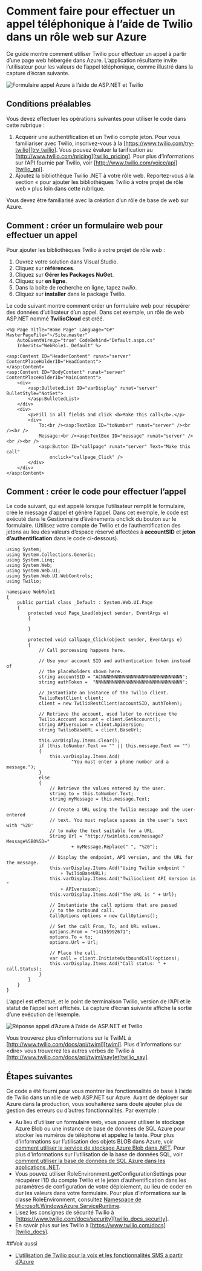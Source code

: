 <properties 
    pageTitle="Comment faire pour effectuer un appel téléphonique à partir de Twilio (.NET) | Microsoft Azure" 
    description="Apprenez à effectuer un appel téléphonique et d’envoyer un message SMS avec le service Twilio API sur Azure. Échantillons de code rédigés dans .NET." 
    services="" 
    documentationCenter=".net" 
    authors="devinrader" 
    manager="timlt" 
    editor=""/>

<tags 
    ms.service="cloud-services" 
    ms.workload="tbd" 
    ms.tgt_pltfrm="na" 
    ms.devlang="dotnet" 
    ms.topic="article" 
    ms.date="05/04/2016" 
    ms.author="microsofthelp@twilio.com"/>




# <a name="how-to-make-a-phone-call-using-twilio-in-a-web-role-on-azure"></a>Comment faire pour effectuer un appel téléphonique à l’aide de Twilio dans un rôle web sur Azure

Ce guide montre comment utiliser Twilio pour effectuer un appel à partir d’une page web hébergée dans Azure. L’application résultante invite l’utilisateur pour les valeurs de l’appel téléphonique, comme illustré dans la capture d’écran suivante.

![Formulaire appel Azure à l’aide de ASP.NET et Twilio][twilio_dotnet_basic_form]

## <a name="twilio-prereqs"></a>Conditions préalables

Vous devez effectuer les opérations suivantes pour utiliser le code dans cette rubrique :

1. Acquérir une authentification et un Twilio compte jeton. Pour vous familiariser avec Twilio, inscrivez-vous à la [https://www.twilio.com/try-twilio][try_twilio]. Vous pouvez évaluer la tarification au [http://www.twilio.com/pricing][twilio_pricing]. Pour plus d’informations sur l’API fournie par Twilio, voir [http://www.twilio.com/voice/api][twilio_api].
2. Ajoutez la bibliothèque Twilio .NET à votre rôle web. Reportez-vous à la section « pour ajouter les bibliothèques Twilio à votre projet de rôle web » plus loin dans cette rubrique.

Vous devez être familiarisé avec la création d’un rôle de base de web sur Azure.

## <a name="howtocreateform"></a>Comment : créer un formulaire web pour effectuer un appel

<a id="use_nuget"></a>Pour ajouter les bibliothèques Twilio à votre projet de rôle web :

1.  Ouvrez votre solution dans Visual Studio.
2.  Cliquez sur **références**.
3.  Cliquez sur **Gérer les Packages NuGet**.
4.  Cliquez sur **en ligne**.
5.  Dans la boîte de recherche en ligne, tapez *twilio*.
6.  Cliquez sur **installer** dans le package Twilio.

Le code suivant montre comment créer un formulaire web pour récupérer des données d’utilisateur d’un appel. Dans cet exemple, un rôle de web ASP.NET nommé **TwilioCloud** est créé.

    <%@ Page Title="Home Page" Language="C#" MasterPageFile="~/Site.master"
        AutoEventWireup="true" CodeBehind="Default.aspx.cs"
        Inherits="WebRole1._Default" %>

    <asp:Content ID="HeaderContent" runat="server" ContentPlaceHolderID="HeadContent">
    </asp:Content>
    <asp:Content ID="BodyContent" runat="server" ContentPlaceHolderID="MainContent">
        <div>
            <asp:BulletedList ID="varDisplay" runat="server" BulletStyle="NotSet">
            </asp:BulletedList>
        </div>
        <div>
            <p>Fill in all fields and click <b>Make this call</b>.</p>
            <div>
                To:<br /><asp:TextBox ID="toNumber" runat="server" /><br /><br />
                Message:<br /><asp:TextBox ID="message" runat="server" /><br /><br />
                <asp:Button ID="callpage" runat="server" Text="Make this call"
                    onclick="callpage_Click" />
            </div>
        </div>
    </asp:Content>

## <a id="howtocreatecode"></a>Comment : créer le code pour effectuer l’appel
Le code suivant, qui est appelé lorsque l’utilisateur remplit le formulaire, crée le message d’appel et génère l’appel. Dans cet exemple, le code est exécuté dans le Gestionnaire d’événements onclick du bouton sur le formulaire. (Utilisez votre compte de Twilio et de l’authentification des jetons au lieu des valeurs d’espace réservé affectées à **accountSID** et **jeton d’authentification** dans le code ci-dessous).

    using System;
    using System.Collections.Generic;
    using System.Linq;
    using System.Web;
    using System.Web.UI;
    using System.Web.UI.WebControls;
    using Twilio;

    namespace WebRole1
    {
        public partial class _Default : System.Web.UI.Page
        {
            protected void Page_Load(object sender, EventArgs e)
            {

            }

            protected void callpage_Click(object sender, EventArgs e)
            {
                // Call porcessing happens here.

                // Use your account SID and authentication token instead of
                // the placeholders shown here.
                string accountSID = "ACNNNNNNNNNNNNNNNNNNNNNNNNNNNNNN";
                string authToken =  "NNNNNNNNNNNNNNNNNNNNNNNNNNNNNNNN";

                // Instantiate an instance of the Twilio client.
                TwilioRestClient client;
                client = new TwilioRestClient(accountSID, authToken);

                // Retrieve the account, used later to retrieve the
                Twilio.Account account = client.GetAccount();
                string APIversuion = client.ApiVersion;
                string TwilioBaseURL = client.BaseUrl;

                this.varDisplay.Items.Clear();
                if (this.toNumber.Text == "" || this.message.Text == "")
                {
                    this.varDisplay.Items.Add(
                            "You must enter a phone number and a message.");
                }
                else
                {
                    // Retrieve the values entered by the user.
                    string to = this.toNumber.Text;
                    string myMessage = this.message.Text;

                    // Create a URL using the Twilio message and the user-entered
                    // text. You must replace spaces in the user's text with '%20'
                    // to make the text suitable for a URL.
                    String Url = "http://twimlets.com/message?Message%5B0%5D="
                            + myMessage.Replace(" ", "%20");

                    // Display the endpoint, API version, and the URL for the message.
                    this.varDisplay.Items.Add("Using Twilio endpoint "
                        + TwilioBaseURL);
                    this.varDisplay.Items.Add("Twilioclient API Version is "
                        + APIversuion);
                    this.varDisplay.Items.Add("The URL is " + Url);

                    // Instantiate the call options that are passed
                    // to the outbound call.
                    CallOptions options = new CallOptions();

                    // Set the call From, To, and URL values.                    
                    options.From = "+14155992671";
                    options.To = to;
                    options.Url = Url;

                    // Place the call.
                    var call = client.InitiateOutboundCall(options);
                    this.varDisplay.Items.Add("Call status: " + call.Status);
                }
            }
        }
    }

L’appel est effectué, et le point de terminaison Twilio, version de l’API et le statut de l’appel sont affichés. La capture d’écran suivante affiche la sortie d’une exécution de l’exemple.

![Réponse appel d’Azure à l’aide de ASP.NET et Twilio][twilio_dotnet_basic_form_output]

Vous trouverez plus d’informations sur le TwiML à [http://www.twilio.com/docs/api/twiml][twiml]. Plus d’informations sur &lt;dire&gt; vous trouverez les autres verbes de Twilio à [http://www.twilio.com/docs/api/twiml/say]et[twilio_say].

## <a id="nextsteps"></a>Étapes suivantes
Ce code a été fourni pour vous montrer les fonctionnalités de base à l’aide de Twilio dans un rôle de web ASP.NET sur Azure. Avant de déployer sur Azure dans la production, vous souhaiterez sans doute ajouter plus de gestion des erreurs ou d’autres fonctionnalités. Par exemple :

* Au lieu d’utiliser un formulaire web, vous pouvez utiliser le stockage Azure Blob ou une instance de base de données de SQL Azure pour stocker les numéros de téléphone et appelez le texte. Pour plus d’informations sur l’utilisation des objets BLOB dans Azure, voir [comment utiliser le service de stockage Azure Blob dans .NET][howto_blob_storage_dotnet]. Pour plus d’informations sur l’utilisation de la base de données SQL, voir [comment utiliser la base de données de SQL Azure dans les applications .NET][howto_sql_azure_dotnet].
* Vous pouvez utiliser RoleEnvironment.getConfigurationSettings pour récupérer l’ID du compte Twilio et le jeton d’authentification dans les paramètres de configuration de votre déploiement, au lieu de coder en dur les valeurs dans votre formulaire. Pour plus d’informations sur la classe RoleEnvironment, consultez [Namespace de Microsoft.WindowsAzure.ServiceRuntime][azure_runtime_ref_dotnet].
* Lisez les consignes de sécurité Twilio à [https://www.twilio.com/docs/security][twilio_docs_security].
* En savoir plus sur les Twilio à [https://www.twilio.com/docs][twilio_docs].

##<a name="seealso"></a>Voir aussi
* [L’utilisation de Twilio pour la voix et les fonctionnalités SMS à partir d’Azure](twilio-dotnet-how-to-use-for-voice-sms.md)

[twilio_pricing]: http://www.twilio.com/pricing
[try_twilio]: http://www.twilio.com/try-twilio
[twilio_api]: http://www.twilio.com/voice/api
[verify_phone]: https://www.twilio.com/user/account/phone-numbers/verified#

[twilio_dotnet_basic_form]: ./media/partner-twilio-cloud-services-dotnet-phone-call-web-role/WA_twilio_dotnet_basic_form.png
[twilio_dotnet_basic_form_output]: ./media/partner-twilio-cloud-services-dotnet-phone-call-web-role/WA_twilio_dotnet_basic_form_output.png

[twiml]: http://www.twilio.com/docs/api/twiml



[howto_twilio_voice_sms_dotnet]: /develop/net/how-to-guides/twilio/

[howto_blob_storage_dotnet]: https://www.windowsazure.com/develop/net/how-to-guides/blob-storage/

[howto_sql_azure_dotnet]: https://www.windowsazure.com/develop/net/how-to-guides/sql-database/


[twilio_docs_security]: http://www.twilio.com/docs/security
[twilio_docs]: http://www.twilio.com/docs
[twilio_say]: http://www.twilio.com/docs/api/twiml/say


[azure_runtime_ref_dotnet]: http://msdn.microsoft.com/library/windowsazure/microsoft.windowsazure.serviceruntime.aspx
